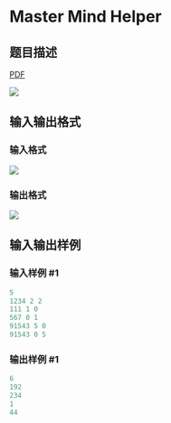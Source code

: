 # Master Mind Helper

## 题目描述

[problemUrl]: https://uva.onlinejudge.org/index.php?option=com_onlinejudge&Itemid=8&category=11&page=show_problem&problem=888

[PDF](https://uva.onlinejudge.org/external/9/p947.pdf)

![](https://cdn.luogu.com.cn/upload/vjudge_pic/UVA947/f5cdf5b1a4d3490aca7a600c62224d8bacf01b31.png)

## 输入输出格式

### 输入格式

![](https://cdn.luogu.com.cn/upload/vjudge_pic/UVA947/720cb07a1bcbbfde230281d90e92e2d28396a140.png)

### 输出格式

![](https://cdn.luogu.com.cn/upload/vjudge_pic/UVA947/030b496788f0f3eee3e917654e072d1436b3d3db.png)

## 输入输出样例

### 输入样例 #1

```cpp
5
1234 2 2
111 1 0
567 0 1
91543 5 0
91543 0 5
```


### 输出样例 #1

```cpp
6
192
234
1
44
```


